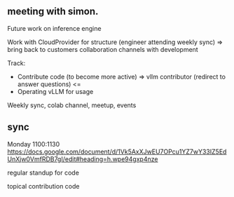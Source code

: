 ## meeting with simon.

Future work on inference engine

Work with CloudProvider for structure (engineer attending weekly sync) => bring back to customers
collaboration channels with development

Track:

- Contribute code (to become more active) => vllm contributor (redirect to answer questions) <=
- Operating vLLM for usage

Weekly sync, colab channel, meetup, events

## sync

Monday 1100:1130
https://docs.google.com/document/d/1Vk5AxXJwEU7OPcu1YZ7wY33IZ5EdUnXjw0VmfRDB7gI/edit#heading=h.wpe94gxp4nze

regular standup for code

topical contribution code
